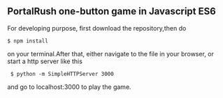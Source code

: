 ## PortalRush one-button game in Javascript ES6

For developing purpose, first download the repository,then do

<code>$ npm install</code>

on your terminal.After that, either navigate to the file in your browser, or start a http server like this

<code> $ python -m SimpleHTTPServer 3000</code>

and go to localhost:3000 to play the game.
